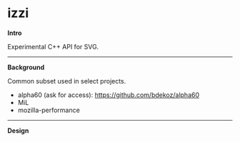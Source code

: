 # izzi

__Intro__

Experimental C++ API for SVG.

* * *

__Background__

Common subset used in select projects.

 * alpha60 (ask for access): https://github.com/bdekoz/alpha60
 * MiL
 * mozilla-performance
 
* * *

__Design__
